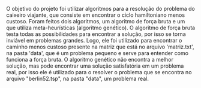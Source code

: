 O objetivo do projeto foi utilizar algoritmos para a resolução do problema do caixeiro viajante, que consiste em encontrar o ciclo hamiltoniano menos custoso. 
Foram feitos dois algoritmos, um algoritmo de força bruta e um que utiliza meta-heurísticas (algoritmo genético).
O algoritmo de força bruta testa todas as possibilidades para encontrar a solução, por isso se torna inviável em problemas grandes.
Logo, ele foi utilizado para encontrar o caminho menos custoso presente na matriz que está no arquivo 'matriz.txt', na pasta 'data', que é um problema pequeno e serve para entender como funciona a força bruta.
O algoritmo genético não encontra a melhor solução, mas pode encontrar uma solução satisfatória em um problema real, por isso ele é utilizado para o resolver o problema que se encontra
no arquivo "berlin52.tsp", na pasta "data", um problema real.
